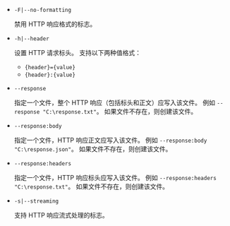 * `-F|--no-formatting`

  禁用 HTTP 响应格式的标志。

* `-h|--header`

  设置 HTTP 请求标头。 支持以下两种值格式：

  * `{header}={value}`
  * `{header}:{value}`

* `--response`

  指定一个文件，整个 HTTP 响应（包括标头和正文）应写入该文件。 例如 `--response "C:\response.txt"`。 如果文件不存在，则创建该文件。

* `--response:body`

  指定一个文件，HTTP 响应正文应写入该文件。 例如 `--response:body "C:\response.json"`。 如果文件不存在，则创建该文件。

* `--response:headers`

  指定一个文件，HTTP 响应标头应写入该文件。 例如 `--response:headers "C:\response.txt"`。 如果文件不存在，则创建该文件。

* `-s|--streaming`

  支持 HTTP 响应流式处理的标志。
